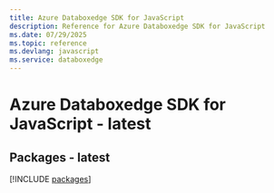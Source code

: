 ```yaml
---
title: Azure Databoxedge SDK for JavaScript
description: Reference for Azure Databoxedge SDK for JavaScript
ms.date: 07/29/2025
ms.topic: reference
ms.devlang: javascript
ms.service: databoxedge
---
```

# Azure Databoxedge SDK for JavaScript - latest
## Packages - latest
[!INCLUDE [packages](databoxedge-index.md)]